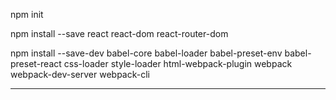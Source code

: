 npm init

npm install --save react react-dom react-router-dom

npm install --save-dev babel-core babel-loader babel-preset-env babel-preset-react css-loader style-loader html-webpack-plugin webpack webpack-dev-server webpack-cli

***
